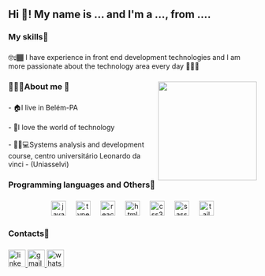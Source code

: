<h2 align="left">Hi 👋! My name is ... and I'm a ..., from ....</h2>

###

<h3 align="left">My skills🔗</h3>

###

<p align="left">🤓☝🏾 I have experience in front end development technologies and I am more passionate about the technology area every day 👩🏾‍💻</p>

###

<img align="right" height="200" src="https://cdn.picrew.me/shareImg/org/202311/2200817_HgS2Uh3N.png"  />

###

<h3 align="left">👩🏾‍💻About me 🔗</h3>

###

<p align="left">- 🏠I live in Belém-PA<br><br>- 🖤I love the world of technology<br><br>-  🧑🏾💻Systems analysis and development course, centro universitário Leonardo da vinci - (Uniasselvi)</p>

###

<h3 align="left">Programming languages and Others🔗</h3>

###

<div align="center">
  <img src="https://cdn.jsdelivr.net/gh/devicons/devicon/icons/javascript/javascript-original.svg" height="30" alt="javascript logo"  />
  <img width="12" />
  <img src="https://cdn.jsdelivr.net/gh/devicons/devicon/icons/typescript/typescript-original.svg" height="30" alt="typescript logo"  />
  <img width="12" />
  <img src="https://cdn.jsdelivr.net/gh/devicons/devicon/icons/react/react-original.svg" height="30" alt="react logo"  />
  <img width="12" />
  <img src="https://cdn.jsdelivr.net/gh/devicons/devicon/icons/html5/html5-original.svg" height="30" alt="html5 logo"  />
  <img width="12" />
  <img src="https://cdn.jsdelivr.net/gh/devicons/devicon/icons/css3/css3-original.svg" height="30" alt="css3 logo"  />
  <img width="12" />
  <img src="https://cdn.jsdelivr.net/gh/devicons/devicon/icons/sass/sass-original.svg" height="30" alt="sass logo"  />
  <img width="12" />
  <img src="https://cdn.jsdelivr.net/gh/devicons/devicon/icons/tailwindcss/tailwindcss-original-wordmark.svg" height="30" alt="tailwindcss logo"  />
</div>

###

<h3 align="left">Contacts🔗</h3>

###

<div align="left">
  <a href="https://www.linkedin.com/in/keven-klynsman/" target="_blank">
    <img src="https://img.shields.io/static/v1?message=LinkedIn&logo=linkedin&label=&color=0077B5&logoColor=white&labelColor=&style=for-the-badge" height="35" alt="linkedin logo"  />
  </a>
  <a href="kevenklynsman2003@gmail.com" target="_blank">
    <img src="https://img.shields.io/static/v1?message=Gmail&logo=gmail&label=&color=D14836&logoColor=white&labelColor=&style=for-the-badge" height="35" alt="gmail logo"  />
  </a>
  <a href="(91) 998324729" target="_blank">
    <img src="https://img.shields.io/static/v1?message=Whatsapp&logo=whatsapp&label=&color=25D366&logoColor=white&labelColor=&style=for-the-badge" height="35" alt="whatsapp logo"  />
  </a>
</div>

###
